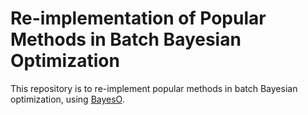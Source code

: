 # Re-implementation of Popular Methods in Batch Bayesian Optimization

This repository is to re-implement popular methods in batch Bayesian optimization, using [BayesO](https://github.com/jungtaekkim/bayeso).
